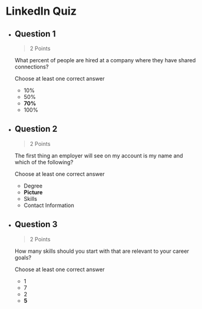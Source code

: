 # LinkedIn Quiz

- ## Question 1

    > 2 Points

    What percent of people are hired at a company where they have shared connections?

    Choose at least one correct answer
  - 10%
  - 50%
  - **70%**
  - 100%

- ## Question 2

    > 2 Points

    The first thing an employer will see on my account is my name and which of the following?

    Choose at least one correct answer
  - Degree
  - **Picture**
  - Skills
  - Contact Information

- ## Question 3

    > 2 Points

    How many skills should you start with that are relevant to your career goals?

    Choose at least one correct answer
  - 1
  - 7
  - 2
  - **5**
